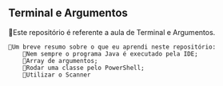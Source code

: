 ## Terminal e Argumentos

🤖Este repositório é referente a aula de Terminal e Argumentos.

    👀Um breve resumo sobre o que eu aprendi neste repositório:
        🔷Nem sempre o programa Java é executado pela IDE;
        🔷Array de argumentos;
        🔷Rodar uma classe pelo PowerShell;
        🔷Utilizar o Scanner
